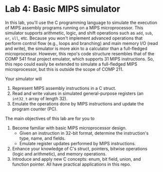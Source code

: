 <!-- omit in toc -->
# Lab 4: Basic MIPS simulator

In this lab, you'll use the C programming language to simulate the execution of MIPS assembly programs running on a MIPS microprocessor. This simulator supports arithmetic, logic, and shift operations such as `add`, `sub`, `or`, `sll`, etc. Because you won't implement advanced operations that perform control flow (e.g., loops and branching) and main memory I/O (read and write), the simulator is more akin to a calculator than a full-fledged microprocessor. However, this repo's code structure resembles that of the COMP 541 final project emulator, which supports 31 MIPS instructions. So, this repo could easily be extended to simulate a full-fledged MIPS microprocessor, but this is outside the scope of COMP 211.

Your simulator will

1. Represent MIPS assembly instructions in a C struct.
2. Read and write values in simulated general-purpose registers (an `int32_t` array of length 32).
3. Emulate the operations done by MIPS instructions and update the program counter (PC).

The main objectives of this lab are for you to

1. Become familiar with basic MIPS microprocessor design.
    - Given an instruction in 32-bit format, determine the instruction's type, name, and fields.
    - Emulate register updates performed by MIPS instructions.
2. Enhance your knowledge of C's struct, pointers, bitwise operations (logic and arithmetic), and memory operations.
3. Introduce and apply new C concepts: enum, bit field, union, and function pointer. All have practical applications in this repo.
